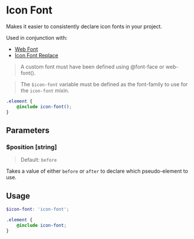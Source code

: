 # Icon Font

Makes it easier to consistently declare icon fonts in your project.

Used in conjunction with:
- [Web Font](/dist/utilities/web-font)
- [Icon Font Replace](/dist/utilities/icon-font-replace)

> A custom font must have been defined using @font-face or web-font().

> The `$icon-font` variable must be defined as the font-family to use for the `icon-font` mixin.

```scss
.element {
    @include icon-font();
}
```

## Parameters

### $position [string]

> Default: `before`

Takes a value of either `before` or `after` to declare which pseudo-element to use.

## Usage

```scss
$icon-font: 'icon-font';

.element {
    @include icon-font;
}
```
